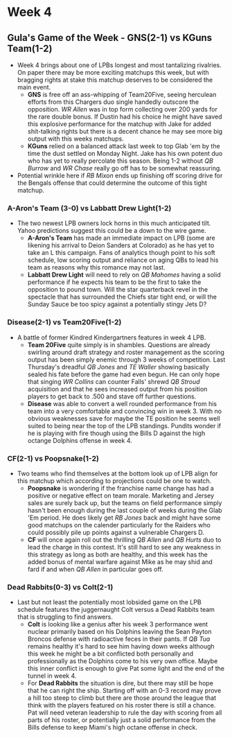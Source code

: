 # Week 4

## Gula's Game of the Week - GNS(2-1) vs KGuns Team(1-2)
- Week 4 brings about one of LPBs longest and most tantalizing rivalries.  On paper there may be more exciting matchups this week, but with bragging rights at stake this matchup deserves to be considered the main event.
    - **GNS** is free off an ass-whipping of Team20Five, seeing herculean efforts from this Chargers duo single handedly outscore the opposition.  *WR Allen* was in top form collecting over 200 yards for the rare double bonus.  If Dustin had his choice he might have saved this explosive performance for the matchup with Jake for added shit-talking rights but there is a decent chance he may see more big output with this weeks matchups.
    - **KGuns** relied on a balanced attack last week to top Glab 'em by the time the dust settled on Monday Night.  Jake has his own potent duo who has yet to really percolate this season.  Being 1-2 without *QB Burrow* and *WR Chase* really go off has to be somewhat reassuring.
- Potential wrinkle here if *RB Mixon* ends up finishing off scoring drive for the Bengals offense that could determine the outcome of this tight matchup.

### A-Aron's Team (3-0) vs Labbatt Drew Light(1-2)
- The two newest LPB owners lock horns in this much anticipated tilt.  Yahoo predictions suggest this could be a down to the wire game.
    - **A-Aron's Team** has made an immediate impact on LPB (some are likening his arrival to Deion Sanders at Colorado) as he has yet to take an L this campaign.  Fans of analytics though point to his soft schedule, low scoring output and reliance on aging QBs to lead his team as reasons why this romance may not last.
    - **Labbatt Drew Light** will need to rely on *QB Mahomes* having a solid performance if he expects his team to be the first to take the opposition to pound town.  Will the star quarterback revel in the spectacle that has surrounded the Chiefs star tight end, or will the Sunday Sauce be too spicy against a potentially stingy Jets D?
  
### Disease(2-1) vs Team20Five(1-2)
- A battle of former Kindred Kindergartners features in week 4 LPB.
    - **Team 20Five** quite simply is in shambles.  Questions are already swirling around draft strategy and roster management as the scoring output has been simply enemic through 3 weeks of competition.  Last Thursday's dreadful *QB Jones* and *TE Waller* showing basically sealed his fate before the game had even begun.  He can only hope that singing *WR Collins* can counter Falls' shrewd *QB Stroud* acquisition and that he sees increased output from his position players to get back to .500 and stave off further questions.
    - **Disease** was able to convert a well rounded performance from his team into a very comfortable and convincing win in week 3.  With no obvious weaknesses save for maybe the TE position he seems well suited to being near the top of the LPB standings.  Pundits wonder if he is playing with fire though using the Bills D against the high octange Dolphins offense in week 4.

### CF(2-1) vs Poopsnake(1-2)
- Two teams who find themselves at the bottom look up of LPB align for this matchup which according to projections could be one to watch.
    - **Poopsnake** is wondering if the franchise name change has had a positive or negative effect on team morale.  Marketing and Jersey sales are surely back up, but the teams on field performance simply hasn't been enough during the last couple of weeks during the Glab 'Em period.  He does likely get *RB Jones* back and might have some good matchups on the calender particularly for the Raiders who could possibly pile up points against a vulnerable Chargers D.
    - **CF** will once again roll out the thrilling *QB Allen* and *QB Hurts* duo to lead the charge in this contest.  It's still hard to see any weakness in this strategy as long as both are healthy, and this week has the added bonus of mental warfare against Mike as he may shid and fard if and when *QB Allen* in particular goes off.

### Dead Rabbits(0-3) vs Colt(2-1)
- Last but not least the potentially most lobsided game on the LPB schedule features the juggernaught Colt versus a Dead Rabbits team that is struggling to find answers.
    - **Colt** is looking like a genius after his week 3 performance went nuclear primarily based on his Dolphins leaving the Sean Payton Broncos defense with radioactive feces in their pants.  If *QB Tua* remains healthy it's hard to see him having down weeks although this week he might be a bit conflicted both personally and professionally as the Dolphins come to his very own office.  Maybe this inner conflict is enough to give Pat some light and the end of the tunnel in week 4.
    - For **Dead Rabbits** the situation is dire, but there may still be hope that he can right the ship.  Starting off with an 0-3 record may prove a hill too steep to climb but there are those around the league that think with the players featured on his roster there is still a chance.  Pat will need veteran leadership to rule the day with scoring from all parts of his roster, or potentially just a solid performance from the Bills defense to keep Miami's high octane offense in check.
